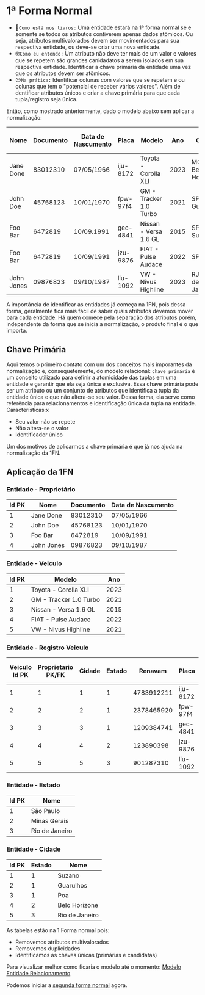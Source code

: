 # 1ª Forma Normal

- 🥸`Como está nos livros:` Uma entidade estará na 1ª forma normal se e somente se todos os atributos contiverem apenas dados atômicos. Ou seja, atributos multivalorados devem ser movimentados para sua respectiva entidade, ou deve-se criar uma nova entidade.
- 🤓`Como eu entendo:` Um atributo não deve ter mais de um valor e valores que se repetem são grandes canidadatos a serem isolados em sua respectiva entidade. Identificar a chave primária da entidade uma vez que os atributos devem ser atômicos.
- 😍`Na prática:` Identificar colunas com valores que se repetem e ou colunas que tem o "potencial de receber vários valores". Além de dentificar atributos únicos e criar a chave primária para que cada tupla/registro seja única. 

Então, como mostrado anteriormente, dado o modelo abaixo sem aplicar a normalização:

| Nome       	| Documento 	| Data de Nascumento 	| Placa    	| Modelo                 	| Ano  	| Cidade              	| Renavam    	| Data de registro 	| Data Inicio Posse 	| Data Fim Posse	|
|------------	|-----------	|--------------------	|----------	|------------------------	|------	|---------------------	|------------	|------------------	|----------------------	|----------------------	|
| Jane Done  	| 83012310  	| 07/05/1966         	| iju-8172 	| Toyota - Corolla XLI   	| 2023 	| MG - Belo Horizonte 	| 4783912211 	| 23/04/2024      	|         27/04/2024             	|                      	|
| John Doe   	| 45768123  	| 10/01/1970         	| fpw-97f4 	| GM - Tracker 1.0 Turbo 	| 2021 	| SP - Guarulhos      	| 2378465920 	| 10/03/2022       	|  13/03/2022                     	|                      	|
| Foo Bar    	| 6472819   	| 10/09.1991         	| gec-4841 	| Nissan - Versa 1.6 GL  	| 2015 	| SP - Suzano         	| 1209384741 	| 10/03/2013       	| 10/03/2013           	|                 	|
| Foo Bar    	| 6472819   	| 10/09/1991         	| jzu-9876 	| FIAT - Pulse Audace    	| 2022 	| SP - Poa            	| 123890398  	| 10/04/2020       	|          13/04/2020            	|                      	|
| John Jones 	| 09876823  	| 09/10/1987         	| liu-1092 	| VW - Nivus Highline    	| 2023 	| RJ - Rio de Janeiro 	| 901287310  	| 10/04/2021       	| 20/05/2021           	|                 	|

A importância de identificar as entidades já começa na 1FN, pois dessa forma, geralmente fica mais fácil de saber quais atributos devemos mover para cada entidade. Há quem comece pela separação dos atributos porém, independente da forma que se inicia a normalização, o produto final é o que importa. 

## Chave Primária

Aqui temos o primeiro contato com um dos conceitos mais imporantes da normalização e, consequetemente, do modelo relacional: `chave primária` é um conceito utilizado para definir a atomicidade das tuplas em uma entidade e garantir que ela seja única e exclusiva. Essa chave primária pode ser um atributo ou um conjunto de atributos que identifica a tupla da entidade única e que não altera-se seu valor. Dessa forma, ela serve como referência para relacionamentos e identificação única da tupla na entidade. Características:x

- Seu valor não se repete
- Não altera-se  o valor
- Identificador único

Um dos motivos de aplicarmos a chave primária é que já nos ajuda na normalização da 1FN.

## Aplicação da 1FN

### Entidade - Proprietário

| Id PK	| Nome       	| Documento 	| Data de Nascumento 	|
|----	  |------------	|-----------	|--------------------	|
| 1  	  | Jane Done  	| 83012310  	| 07/05/1966         	|
| 2  	  | John Doe   	| 45768123  	| 10/01/1970         	|
| 3  	  | Foo Bar    	| 6472819   	| 10/09/1991         	|
| 4  	  | John Jones 	| 09876823  	| 09/10/1987         	|

### Entidade - Veiculo

| Id PK 	| Modelo                 	| Ano  	|
|----	    |------------------------	|------	|
| 1  	    | Toyota - Corolla XLI   	| 2023 	|
| 2  	    | GM - Tracker 1.0 Turbo 	| 2021 	|
| 3  	    | Nissan - Versa 1.6 GL  	| 2015 	|
| 4  	    | FIAT - Pulse Audace    	| 2022 	|
| 5 	    | VW - Nivus Highline    	| 2021 	|

### Entidade - Registro Veiculo

| Veiculo Id PK	| Proprietario PK/FK |Cidade|Estado| Renavam     	| Placa                	  | Data de Registro  	| Data Inicio Posse | Data Fim Posse |
|-------   |------ |----- |----- |-------------	|----------------------- |-------------------	|--------------------- | ---------------- |
| 1  	     |    1               |   1  |1    | 4783912211  	| iju-8172   	            |  23/04/2024         |      27/04/2024      |
| 2  	          |    2               |   2  |1    | 2378465920  	| fpw-97f4                |  10/03/2022         |      13/03/2022      | 
| 3  	          |    3               |   3  |1    | 1209384741  	| gec-4841                |  10/03/2013         |      11/02/2013      | 
| 4  	          |    4               |   4  |2     | 123890398   	| jzu-9876                |  10/04/2020         |        13/04/2020    | 
| 5             |    5               |   5  |3     | 901287310    | liu-1092                |  10/04/2021         |      20/05/2021      | 

### Entidade - Estado

|Id  PK | Nome           |
|----   |----------------|
|1      | São Paulo      |
|2      | Minas Gerais   |
|3      | Rio de Janeiro |

### Entidade - Cidade

|Id PK | Estado | Nome           |
|----  |------- |----------------|
|1     |   1    | Suzano         |
|2     |   1    | Guarulhos      |
|3     |   1    | Poa            | 
|4     |   2    | Belo Horizone  |
|5     |   3    | Rio de Janeiro |

As tabelas estão na 1 Forma normal pois:

- Removemos atributos multivalorados
- Removemos duplicidades
- Identificamos as chaves únicas (primárias e candidatas)


Para visualizar melhor como ficaria o modelo até o momento: [Modelo Entidade Relacionamento](https://drive.google.com/file/d/1stLD9aCuxpU3YGgjb9ruED1BDlmbb8AE/view?usp=sharing)

Podemos iniciar a [segunda forma normal](./2FN.md) agora. 

